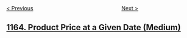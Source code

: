 <!--|This file generated by command(leetcode description); DO NOT EDIT.    |-->
<!--+----------------------------------------------------------------------+-->
<!--|@author    openset <openset.wang@gmail.com>                           |-->
<!--|@link      https://github.com/openset                                 |-->
<!--|@home      https://github.com/openset/leetcode                        |-->
<!--+----------------------------------------------------------------------+-->

[< Previous](https://github.com/openset/leetcode/tree/master/problems/last-substring-in-lexicographical-order "Last Substring in Lexicographical Order")
　　　　　　　　　　　　　　　　
[Next >](https://github.com/openset/leetcode/tree/master/problems/single-row-keyboard "Single-Row Keyboard")

## [1164. Product Price at a Given Date (Medium)](https://leetcode.com/problems/product-price-at-a-given-date "")


